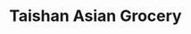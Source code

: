 ---
title: "Taishan Asian Grocery"
url: /halifax/taishan-asian-grocery-queen-street/
shop: Supermarkt
---
